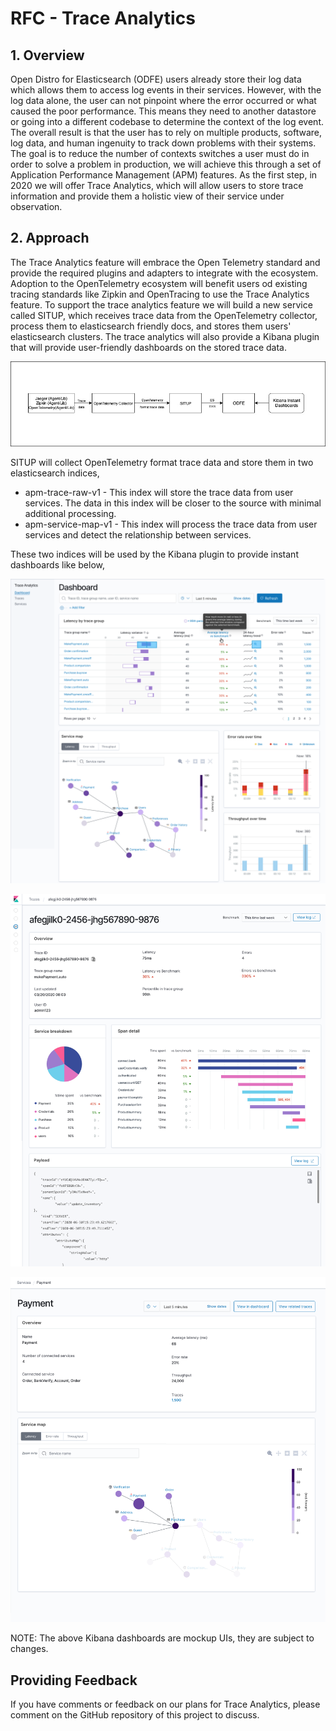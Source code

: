 # RFC - Trace Analytics
## 1. Overview
Open Distro for Elasticsearch (ODFE) users already store their log data which allows them to access log events in their services. However, with the log data alone, the user can not pinpoint where the error occurred or what caused the poor performance. This means they need to another datastore or going into a different codebase to determine the context of the log event. The overall result is that the user has to rely on multiple products, software, log data, and human ingenuity to track down problems with their systems. The goal is to reduce the number of contexts switches a 
user must do in order to solve a problem in production, we will achieve this through a set of Application Performance Management (APM) features. 
As the first step, in 2020 we will offer Trace Analytics, which will allow users to store trace information and provide them a holistic view of their
 service under observation.

## 2. Approach
The Trace Analytics feature will embrace the Open Telemetry standard and provide the required plugins and adapters to integrate with the ecosystem. 
Adoption to the OpenTelemetry ecosystem will benefit users od existing tracing standards like Zipkin and OpenTracing to use the Trace Analytics feature.
To support the trace analytics feature we will build a new service called SITUP, which receives trace data from the OpenTelemetry collector, process them to elasticsearch friendly docs, and stores them users' elasticsearch clusters. The trace analytics will also provide a Kibana plugin that will provide user-friendly dashboards on the stored trace data. 

![Kibana Notebooks Architecture](images/HighLevelDesign.jpg)

SITUP will collect OpenTelemetry format trace data and store them in two elasticsearch indices,

* apm-trace-raw-v1 -  This index will store the trace data from user services. The data in this index will be closer to the source with minimal additional processing.
* apm-service-map-v1 -  This index will process the trace data from user services and detect the relationship between services. 

These two indices will be used by the Kibana plugin to provide instant dashboards like below,

![Kibana Notebooks Architecture](images/DashboardView.png)

![Kibana Notebooks Architecture](images/TraceView.png)

![Kibana Notebooks Architecture](images/ServiceView.png)


NOTE: The above Kibana dashboards are mockup UIs, they are subject to changes.


## Providing Feedback
If you have comments or feedback on our plans for Trace Analytics, please comment on the GitHub repository of this project to discuss.
